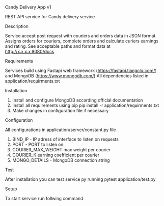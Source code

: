 Candy Delivery App v1

REST API service for Candy delivery service

Description

Service accept post request with couriers and orders data in JSON format. Assigns orders for couriers, complete orders and calculate curiers earnings and rating.
See acceptable paths and format data at http://x.x.x.x:8080/docs

Requirements

Services build using Fastapi web framework (https://fastapi.tiangolo.com/) and MongoDB (https://www.mongodb.com/)
All dependencies listed in application/requirments.txt

Installation

1. Install and configure MongoDB according official documentation
2. Install all requirements using pip
    pip install -r application/requirments.txt
3. Make changes in configuration file if necessary

Configuration

All configurations in application/server/constant.py file
1. BIND_IP - IP adress of interface to listen on requests
2. PORT - PORT to listen on
3. COURIER_MAX_WEIGHT max weight per courier
4. COURIER_K earning coefficient per courier
5. MONGO_DETAILS - MongoDB connection string

Test

After installation you can test service py running
    pytest application/test.py

Setup

To start service run follwing command
